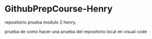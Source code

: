 # GithubPrepCourse-Henry
repositorio prueba modulo 2 henry.

prueba de como hacer una prueba del repositorio local en visual code

